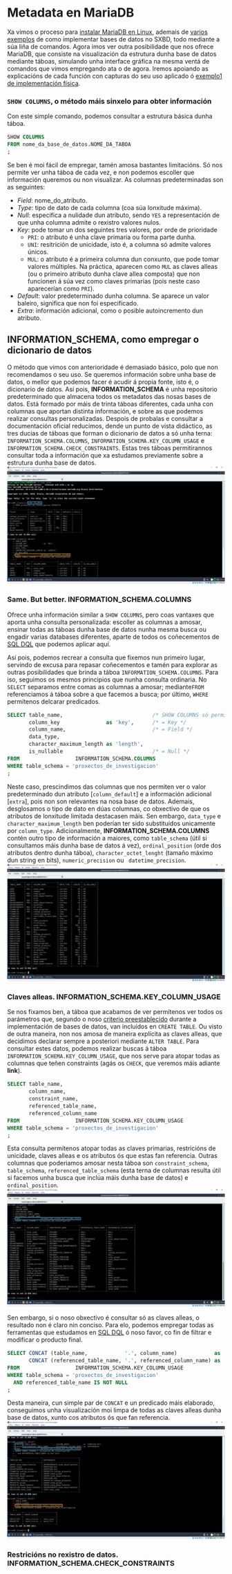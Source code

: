 # Metadata en MariaDB

Xa vimos o proceso para [instalar MariaDB en Linux](instalacionMariaDB.md), ademais de [varios exemplos](exemplo2_MariaDB.md) de como implementar bases de datos no SXBD, todo mediante a súa liña de comandos. Agora imos ver outra posibilidade que nos ofrece MariaDB, que consiste na visualización da estrutura dunha base de datos mediante táboas, simulando unha interface gráfica na mesma ventá de comandos que vimos empregando ata o de agora. Iremos apoiando as explicacións de cada función con capturas do seu uso aplicado ó [exemplo1 de implementación física](exemplo1_MariaDB.md).

### ```SHOW COLUMNS```, o método máis sinxelo para obter información

Con este simple comando, podemos consultar a estrutura básica dunha táboa.
```sql
SHOW COLUMNS
FROM nome_da_base_de_datos.NOME_DA_TABOA
;
```
Se ben é moi fácil de empregar, tamén amosa bastantes limitacións. Só nos permite ver unha táboa de cada vez, e non podemos escoller que información queremos ou non visualizar. As columnas predeterminadas son as seguintes:

- *Field*: nome_do_atributo.
- *Type*: tipo de dato de cada columna (coa súa lonxitude máxima).
- *Null*: especifica a nulidade dun atributo, sendo ```YES``` a representación de que unha columna admite o rexistro valores nulos.
- *Key*: pode tomar un dos seguintes tres valores, por orde de prioridade
  - ```PRI```: o atributo é unha clave primaria ou forma parte dunha.
  - ```UNI```: resitrición de unicidade, isto é, a columna só admite valores únicos.
  - ```MUL```: o atributo é a primeira columna dun conxunto, que pode tomar valores múltiples. Na práctica, aparecen como ```MUL``` as claves alleas (ou o primeiro atributo dunha clave allea composta) que non funcionen á súa vez como claves primarias (pois neste caso aparecerían como ```PRI```). 
- *Default*: valor predeterminado dunha columna. Se aparece un valor baleiro, significa que non foi especificado.
- *Extra*: información adicional, como o posible autoincremento dun atributo.

## INFORMATION_SCHEMA, como empregar o dicionario de datos

O método que vimos con anterioridade é demasiado básico, polo que non recomendamos o seu uso. Se queremos información sobre unha base de datos, o mellor que podemos facer é acudir á propia fonte, isto é, o dicionario de datos. Así pois, **INFORMATION_SCHEMA** é unha repositorio predeterminado que almacena todos os metadatos das nosas bases de datos. Está formado por máis de trinta táboas diferentes, cada unha con columnas que aportan distinta información, e sobre as que podemos realizar consultas personalizadas. Despois de probalas e consultar a documentación oficial reducimos, dende un punto de vista didáctico, as tres ducias de táboas que forman o dicionario de datos a só unha terna: ```INFORMATION_SCHEMA.COLUMNS```, ```INFORMATION_SCHEMA.KEY_COLUMN_USAGE``` e ```INFORMATION_SCHEMA.CHECK_CONSTRAINTS```. Estas tres táboas permitirannos consultar toda a información que xa estudamos previamente sobre a estrutura dunha base de datos.
![meta1cap1](/img/meta1cap1.PNG)

### Same. But better. INFORMATION_SCHEMA.COLUMNS

Ofrece unha información similar a ```SHOW COLUMNS```, pero coas vantaxes que aporta unha consulta personalizada: escoller as columnas a amosar, ensinar todas as táboas dunha base de datos nunha mesma busca ou engadir varias databases diferentes, aparte de todos os coñecementos de [SQL DQL](DQL.md) que podemos aplicar aquí. 

Así pois, podemos recrear a consulta que fixemos nun primeiro lugar, servindo de excusa para repasar coñecementos e tamén para explorar as outras posibilidades que brinda a táboa ```INFORMATION_SCHEMA.COLUMNS```. Para iso, seguimos os mesmos principios que nunha consulta ordinaria. No ```SELECT``` separamos entre comas as columnas a amosar; mediante```FROM``` referenciamos á táboa sobre a que facemos a busca; por último, ```WHERE``` permítenos delcarar predicados. 
```sql
SELECT table_name,                             /* SHOW COLUMNS só permite unha táboa de cada vez */
       column_key               as 'key',      /* = Key */
       column_name,                            /* = Field */
       data_type,
       character_maximum_length as 'length',
       is_nullable                             /* = Null */
FROM                  INFORMATION_SCHEMA.COLUMNS
WHERE table_schema = 'proxectos_de_investigacion'
;
```
Neste caso, prescindimos das columnas que nos permiten ver o valor predeterminado dun atributo [```column_default```] e a información adicional [```extra```], pois non son relevantes na nosa base de datos. Ademais, desglosamos o tipo de dato en dúas columnas, co obxectivo de que os atributos de lonxitude limitada destacasen máis. Sen embargo, ```data_type``` e ```character_maximum_length``` ben poderían ter sido substituídos unicamente por ```column_type```. Adicionalmente, **INFORMATION_SCHEMA.COLUMNS** contén outro tipo de información a maiores, como ```table_schema``` (útil si consultamos máis dunha base de datos á vez), ```ordinal_position``` (orde dos atributos dentro dunha táboa), ```character_octet_lenght``` (tamaño máximo dun string en bits), ```numeric_precision``` ou ``` datetime_precision```.
![meta1cap2](/img/meta1cap2.PNG)

### Claves alleas. INFORMATION_SCHEMA.KEY_COLUMN_USAGE

Se nos fixamos ben, a táboa que acabamos de ver permítenos ver todos os parámetros que, segundo o noso [criterio preestablecido](exemplo1_MariaDB.md#resumo-dos-criterios-seguidos) durante a implementación de bases de datos, van incluídos en ```CREATE TABLE```. Ou visto de outra maneira, non nos amosa de maneira explícita as claves alleas, que decidimos declarar sempre a posteriori mediante ```ALTER TABLE```. Para consultar estes datos, podemos realizar buscas á táboa ```INFORMATION_SCHEMA.KEY_COLUMN_USAGE```, que nos serve para atopar todas as columnas que teñen constraints (agás os ```CHECK```, que veremos máis adiante **link**).
```sql
SELECT table_name,
       column_name,
       constraint_name,
       referenced_table_name,
       referenced_column_name
FROM                  INFORMATION_SCHEMA.KEY_COLUMN_USAGE
WHERE table_schema = 'proxectos_de_investigacion'
;
```
Esta consulta permítenos atopar todas as claves primarias, restricións de unicidade, claves alleas e os atributos ós que estas fan referencia. Outras columnas que poderiamos amosar nesta táboa son ```constraint_schema```, ```table_schema```, ```referenced_table_schema``` (esta terna de columnas resulta útil si facemos unha busca que inclúa máis dunha base de datos) e ```ordinal_position```.
![meta1cap3](/img/meta1cap3.PNG)

Sen embargo, si o noso obxectivo é consultar só as claves alleas, o resultado non é claro nin conciso. Para elo, podemos empregar todas as ferramentas que estudamos en [SQL DQL](DQL.md) ó noso favor, co fin de filtrar e modificar o producto final.
```sql
SELECT CONCAT (table_name,            '.', column_name)            as 'foreign_key',
       CONCAT (referenced_table_name, '.', referenced_column_name) as 'references'
FROM                  INFORMATION_SCHEMA.KEY_COLUMN_USAGE
WHERE table_schema = 'proxectos_de_investigacion'
  AND referenced_table_name IS NOT NULL
;
```
Desta maneira, cun simple par de ```CONCAT``` e un predicado máis elaborado,  conseguimos unha visualización moi limpa de todas as claves alleas dunha base de datos, xunto cos atributos ós que fan referencia.
![meta1cap4](/img/meta1cap4.PNG)

### Restricións no rexistro de datos. INFORMATION_SCHEMA.CHECK_CONSTRAINTS




